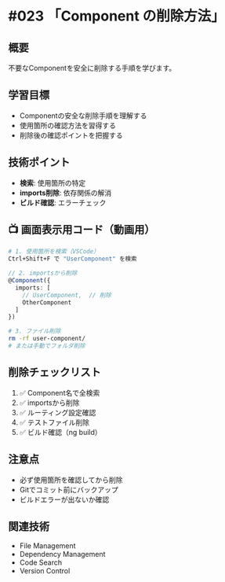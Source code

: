 # #023 「Component の削除方法」

## 概要
不要なComponentを安全に削除する手順を学びます。

## 学習目標
- Componentの安全な削除手順を理解する
- 使用箇所の確認方法を習得する
- 削除後の確認ポイントを把握する

## 技術ポイント
- **検索**: 使用箇所の特定
- **imports削除**: 依存関係の解消
- **ビルド確認**: エラーチェック

## 📺 画面表示用コード（動画用）

```bash
# 1. 使用箇所を検索（VSCode）
Ctrl+Shift+F で "UserComponent" を検索
```

```typescript
// 2. importsから削除
@Component({
  imports: [
    // UserComponent,  // 削除
    OtherComponent
  ]
})
```

```bash
# 3. ファイル削除
rm -rf user-component/
# または手動でフォルダ削除
```

## 削除チェックリスト

1. ✅ Component名で全検索
2. ✅ importsから削除
3. ✅ ルーティング設定確認
4. ✅ テストファイル削除
5. ✅ ビルド確認（ng build）

## 注意点

- 必ず使用箇所を確認してから削除
- Gitでコミット前にバックアップ
- ビルドエラーが出ないか確認

## 関連技術
- File Management
- Dependency Management
- Code Search
- Version Control
